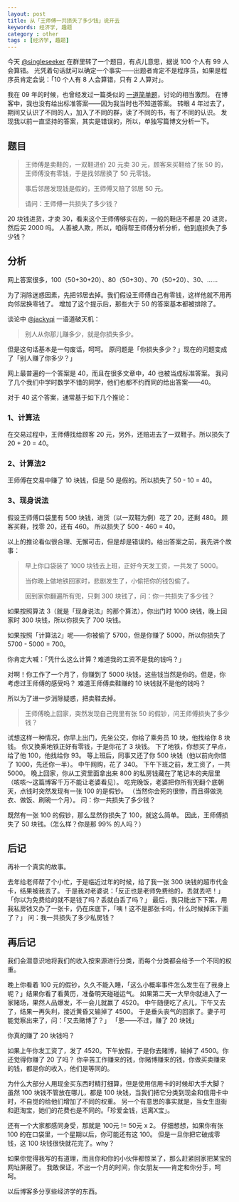 ```yaml
---
layout: post
title: 从「王师傅一共损失了多少钱」说开去
keywords: 经济学, 趣题
category : other
tags : [经济学, 趣题]
---
```


今天 [@singleseeker](http://weibo.com/singleseeker) 在群里转了一个题目，有点儿意思，据说 100 个人有 99 人会算错。
光凭着句话就可以确定一个事实——出题者肯定不是程序员，如果是程序员肯定会说：「10 个人有 8 人会算错，只有 2 人算对」。

我在 09 年的时候，也曾经发过一篇类似的 [一道简单题](http://justjavac.iteye.com/blog/346225)，讨论的相当激烈。
在博客中，我也没有给出标准答案——因为我当时也不知道答案。
转眼 4 年过去了，期间又认识了不同的人，加入了不同的群，读了不同的书，有了不同的认识。
发现我以前一直坚持的答案，其实是错误的，所以，单独写篇博文分析一下。

## 题目

> 王师傅是卖鞋的，一双鞋进价 20 元卖 30 元，顾客来买鞋给了张 50 的，王师傅没有零钱，于是找邻居换了 50 元零钱。
>
> 事后邻居发现钱是假的，王师傅又赔了邻居 50 元。
>
> 请问：王师傅一共损失了多少钱？

20 块钱进货，才卖 30，看来这个王师傅够实在的，一般的鞋店不都是 20 进货，然后买 2000 吗。
人善被人欺，所以，咱得帮王师傅分析分析，他到底损失了多少钱？

## 分析

网上答案很多，100（50+30+20）、80（50+30）、70（50+20）、30、……

为了消除迷惑因素，先把邻居去掉。我们假设王师傅自己有零钱，这样他就不用再向邻居换零钱了。
增加了这个提示后，那些大于 50 的答案基本都被排除了。

谈论中 [@jackyqi](http://weibo.com/thankwsx) 一语道破天机：

> 别人从你那儿赚多少，就是你损失多少。

但是这句话基本是一句废话，呵呵。
原问题是「你损失多少？」现在的问题变成了「别人赚了你多少？」

网上最普遍的一个答案是 40，而且在很多文章中，40 也被当成标准答案。
我问了几个我们中学时数学不错的同学，他们也都不约而同的给出答案——40。

对于 40 这个答案，通常基于如下几个推论：

### 1、计算法

在交易过程中，王师傅找给顾客 20 元，另外，还赔进去了一双鞋子。所以损失了 20 + 20 = 40。

### 2、计算法2

王师傅在交易中赚了 10 块钱，但是 50 是假的。所以损失了 50 - 10 = 40。

### 3、现身说法

假设王师傅口袋里有 500 块钱，进货（以一双鞋为例）花了 20，还剩 480。
顾客买鞋，找零 20，还有 460。
所以损失了 500 - 460 = 40。

以上的推论看似很合理、无懈可击，但是却是错误的。给出答案之前，我先讲个故事：

> 早上你口袋装了 1000 块钱去上班，正好今天发工资，一共发了 5000。
> 
> 当你晚上做地铁回家时，悲剧发生了，小偷把你的钱包偷了。
>
> 回到家你翻遍所有兜，只剩 300 块钱了，问：你一共损失了多少钱？

如果按照算法 3（就是「现身说法」的那个算法），你出门时 1000 块钱，晚上回家时 300 块钱，所以你损失了 700 块钱。

如果按照「计算法2」呢——你被偷了 5700，但是你赚了 5000，所以你损失了 5700 - 5000 = 700。

你肯定大喊：「凭什么这么计算？难道我的工资不是我的钱吗？」

对啊！你工作了一个月了，你赚到了 5000 块钱，这些钱当然是你的。但是，你考虑过王师傅的感受吗？
难道王师傅卖鞋赚的 10 块钱就不是他的钱吗？

所以为了进一步消除疑惑，把卖鞋去掉。

> 王师傅晚上回家，突然发现自己兜里有张 50 的假钞，问王师傅损失了多少钱？

试想这样一种情况，你早上出门，先坐公交，你给了乘务员 10 块，他找给你 8 块钱。
你又换乘地铁正好有零钱，于是你花了 3 块钱。
下了地铁，你想买了早点， 给了他 100，他找给你 93。
等上班后，同事又还了你 500 块钱（他以前向你借了 1000，先还你一半）。
中午网购，花了 340。
下午下班之前，发工资了，一共 5000。
晚上回家，你从工资里面拿出来 800 的私房钱藏在了笔记本的夹层里（咳咳～这篇博客千万不能让老婆看见）。
吃完晚饭，老婆把你所有兜翻个底朝天，点钱时突然发现有一张 100 的是假钞。
（当然你会死的很惨，而且得做洗衣、做饭、刷碗一个月）。
问：你一共损失了多少钱？

既然有一张 100 的假钞，那么显然你损失了 100，就这么简单。
因此，王师傅损失了 50 块钱。（怎么样？你是那 99% 的人吗？）

## 后记

再补一个真实的故事。

去年给老师帮了个小忙，于是临近过年的时候，给了我一张 300 块钱的超市代金卡，结果被我丢了。
于是我对老婆说：「反正也是老师免费给的，丢就丢吧！」
「你以为免费给的就不是钱了吗？丢就白丢了吗？」
最后，我只能出下下策，用我私房钱又办了一张卡，仍在床底下，「咦！这不是那张卡吗，什么时候掉床下面了？」
问：我一共损失了多少私房钱？

## 再后记

我们会潜意识地将我们的收入按来源进行分类，而每个分类都会给予一个不同的权重。

晚上你看着 100 元的假钞，久久不能入睡，「这么小概率事件怎么发生在了我身上呢？」结果你看了看黄历，准备明天碰碰运气。
如果第二天一大早你就进入了一家赌场，果然人品爆发，不一会儿就赢了 4520。
中午随便吃了点儿，下午又去了，结果一再失利，接近黄昏又输掉了 4500。
于是垂头丧气的回家了。妻子可能觉察出来了，问：「又去赌博了？」
「恩——不过，赚了 20 块钱」

你真的赚了 20 块钱吗？

如果上午你发工资了，发了 4520。下午放假，于是你去赌博，输掉了 4500。你还觉得你赚了 20 了吗？
你辛苦工作赚来的钱，你赌博赚来的钱，你做买卖赚来的钱，都是你的收入，他们是等同的。

为什么大部分人用现金买东西时精打细算，但是使用信用卡的时候却大手大脚？
虽然 100 块钱不管放在哪儿，都是 100 块钱，当我们把它分类到现金和信用卡中时，不自觉的给他们增加了不同的权重。
另一个有意思的事实就是，当女生逛街和逛淘宝，她们的花费也是不同的。「珍爱金钱，远离X宝」。

还有一个大家都感同身受，那就是 100元 != 50元 x 2。
仔细想想，如果你有张 100 的在口袋里，一个星期以后，你可能还有这 100。
但是一旦你把它破成零钱，这 100 块钱很快就花完了。why？

如果你觉得我写的有道理，而且你和你的小伙伴都惊呆了，那么赶紧回家把某宝的网址屏蔽了。
我敢保证，不出一个月的时间，你女朋友——肯定和你分手，呵呵。

以后博客多分享些经济学的东西。

